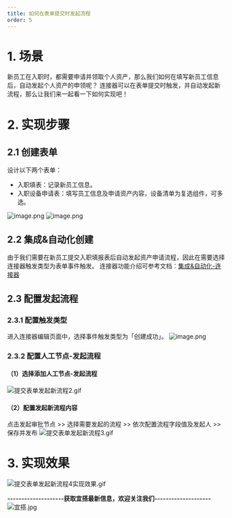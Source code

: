 ```yaml
---
title: 如何在表单提交时发起流程
order: 5
---
```

# 1. 场景
新员工在入职时，都需要申请并领取个人资产，那么我们如何在填写新员工信息后，自动发起个人资产的申领呢？
连接器可以在表单提交时触发，并自动发起新流程，那么让我们来一起看一下如何实现吧！
# 2. 实现步骤
## 2.1 创建表单
设计以下两个表单：

- 入职填表：记录新员工信息。
- 入职设备申请表：填写员工信息及申请资产内容，设备清单为复选组件，可多选。

![image.png](https://img.alicdn.com/imgextra/i1/O1CN01z2Bj7I1mPm50Gjohn_!!6000000004947-2-tps-2206-1276.png)
![image.png](https://img.alicdn.com/imgextra/i3/O1CN01GM4UCK1gKNirfcK3J_!!6000000004123-2-tps-2232-1288.png)
## 2.2 集成&自动化创建
由于我们需要在新员工提交入职填报表后自动发起资产申请流程，因此在需要选择连接器触发类型为表单事件触发。
连接器功能介绍可参考文档：[集成&自动化-连接器](https://img.alicdn.com/imgextra/i3/O1CN01xHp8ei1NWljdNklnr_!!6000000001578-1-tps-1894-863.gif)
## 2.3 配置发起流程
### 2.3.1 配置触发类型
进入连接器编辑页面中，选择事件触发类型为「创建成功」。
![image.png](https://img.alicdn.com/imgextra/i1/O1CN018Yiack1RKdhwWMdPn_!!6000000002093-2-tps-1940-872.png)
### 2.3.2 配置人工节点-发起流程
#### （1）选择添加人工节点-发起流程
![提交表单发起新流程2.gif](https://img.alicdn.com/imgextra/i1/O1CN01wusYq71KFsHKnNWfr_!!6000000001135-1-tps-1381-743.gif)
#### （2）配置发起新流程内容
点击发起审批节点 >> 选择需要发起的流程 >> 依次配置流程字段值及发起人 >> 保存并发布
![提交表单发起新流程3.gif](https://img.alicdn.com/imgextra/i3/O1CN0138okrq1yPZIAwNzy4_!!6000000006571-1-tps-1381-743.gif)
# 3. 实现效果
![提交表单发起新流程4实现效果.gif](https://img.alicdn.com/imgextra/i1/O1CN01j6MAmO1UK879e7ii6_!!6000000002498-1-tps-1381-743.gif)


**--------------------获取宜搭最新信息，欢迎关注我们--------------------**
![宜搭.jpg](https://img.alicdn.com/imgextra/i1/O1CN01gXIXhN1u9l9gl6LED_!!6000000005995-0-tps-1800-1012.jpg)
